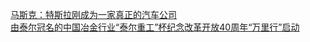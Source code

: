   
[马斯克：特斯拉刚成为一家真正的汽车公司](http://www.dianyue.me/archives/174/a72iskmjt2uoq6ju/)  
[由泰尔冠名的中国冶金行业“泰尔重工”杯纪念改革开放40周年“万里行”启动](http://www.dianyue.me/archives/282/wu5crxzeuscbaky1/)